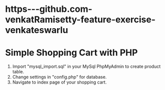 # https---github.com-venkatRamisetty-feature-exercise-venkateswarlu

Simple Shopping Cart with PHP
============================
1. Import "mysql_import.sql" in your MySql PhpMyAdmin to create product table.
2. Change settings in "config.php" for database.
3. Navigate to index page of your shopping cart.

